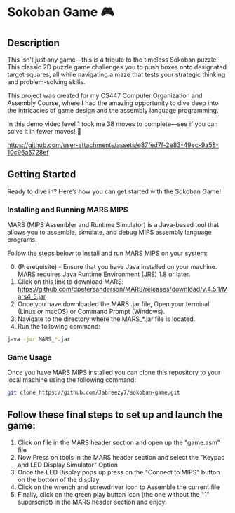 # Sokoban Game 🎮

## Description
This isn’t just any game—this is a tribute to the timeless Sokoban puzzle! This classic 2D puzzle game challenges you to push boxes onto designated target squares, all while navigating a maze that tests your strategic thinking and problem-solving skills.

This project was created for my CS447 Computer Organization and Assembly Course, where I had the amazing opportunity to dive deep into the intricacies of game design and the assembly language programming. 

In this demo video level 1 took me 38 moves to complete—see if you can solve it in fewer moves! 🧩

https://github.com/user-attachments/assets/e87fed7f-2e83-49ec-9a58-10c96a5728ef

## Getting Started

Ready to dive in? Here’s how you can get started with the Sokoban Game!

### Installing and Running MARS MIPS
MARS (MIPS Assembler and Runtime Simulator) is a Java-based tool that allows you to assemble, simulate, and debug MIPS assembly language programs. 

Follow the steps below to install and run MARS MIPS on your system:

0. (Prerequisite) - Ensure that you have Java installed on your machine. MARS requires Java Runtime Environment (JRE) 1.8 or later.
1. Click on this link to download MARS: https://github.com/dpetersanderson/MARS/releases/download/v.4.5.1/Mars4_5.jar
2. Once you have downloaded the MARS .jar file, Open your terminal (Linux or macOS) or Command Prompt (Windows).
3. Navigate to the directory where the MARS_*.jar file is located.
4. Run the following command:
```bash
java -jar MARS_*.jar

```

### Game Usage

Once you have MARS MIPS installed you can clone this repository to your local machine using the following command:

```bash
git clone https://github.com/Jabreezy7/sokoban-game.git
```

## Follow these final steps to set up and launch the game:
1. Click on file in the MARS header section and open up the "game.asm" file
2. Now Press on tools in the MARS header section and select the "Keypad and LED Display Simulator" Option
3. Once the LED Display pops up press on the "Connect to MIPS" button on the bottom of the display
4. Click on the wrench and screwdriver icon to Assemble the current file
5. Finally, click on the green play button icon (the one without the "1" superscript) in the MARS header section and enjoy!


